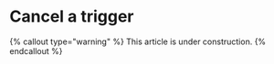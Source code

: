 # Cancel a trigger

{% callout type="warning" %}
This article is under construction.
{% endcallout %}
